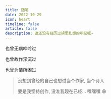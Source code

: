 ```yaml
---
title: 随笔
date: 2022-10-29
icon: heart
timeline: false
article: false
description: 谁还没有经历过胡思乱想的年纪呢~
---
```


也曾无病呻吟过

也曾故作深沉过

也曾为情所困过

> 没想到曾经的自己也想过当个作家, 当个诗人
> 
> 要是我坚持创作, 没准我现在已经... 嘿嘿嘿 :laughing:
